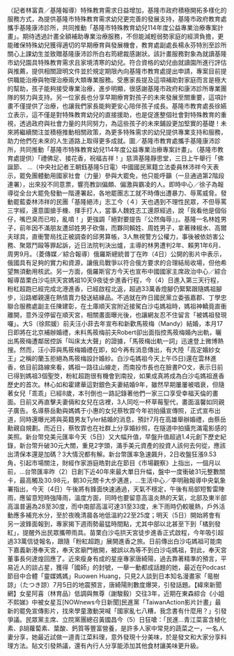 （記者林富貴／基隆報導）特殊教育需求日益增加，基隆市政府積極開拓多樣化的服務方式，為提供基隆市特殊教育需求幼兒更完善的發展支持，基隆市政府教育處攜手基隆康沛診所，共同推動「基隆市特殊教育幼兒114年度公益專業治療專案計畫」。期待透過計畫全額補助專業治療服務，不但能減輕弱勢家庭的經濟負擔，更能確保特殊幼兒獲得適切的早期療育與發展機會，教育處副處長楊永芬特別至診所關心上課幼生並致贈基隆康沛診所白右筠總裁感謝狀。該計畫服務對象為就讀基隆市幼兒園具特殊教育需求且家境清寒的幼兒。符合資格的幼兒由就讀園所進行評估與推薦，提供相關證明文件並於規定期限內向基隆市教育處提出申請，專案目前提供職能治療與物理治療兩大類專業服務。受惠家長提及這項補助對家庭而言是極大的幫助，孩子能夠接受專業治療，進步明顯，很感謝基隆市政府和康沛診所專業團隊的努力與支持。另一位家長也分享早期療育對孩子的未來發展至關重要，這項計畫不僅提供了治療，也讓我們家長能夠更安心陪伴孩子成長。基隆市教育處長徐嬿立表示，這不僅是對特殊教育幼兒的直接援助，也是促進整個社會對特殊教育的重視，透過政府與社會力量的共同努力，為這些孩子的未來鋪設更加堅實的基礎！未來將繼續關注並積極推動相關政策，為更多特殊需求的幼兒提供專業支持和服務，助力他們在未來的人生道路上取得更多成就。圖／基隆市教育處攜手基隆康沛診所，共同推動「基隆市特殊教育幼兒114年度公益專業治療專案計畫」。（基隆市教育處提供）「禮佛足、接花香，祝福吉祥！」慈濟基隆靜思堂，三日上午舉行「佛誕節、 ...（中央社記者王朝鈺基隆5日電）中國國民黨籍立法委員林沛祥今天表示，罷免團體動用國家社會（力量）參與大罷免，他只能呼籲（一旦通過第2階段連署），出來投不同意票，響亮教訓偏頗、偏激與霸凌的人。即時中心／徐子為報導從全台大罷免發動一階連署起，各地罷團志工就不時傳出遭暴力、辱罵威脅。發動罷藍委林沛祥的民團「基隆絕沛」志工今（４）天也遇到不理性民眾，不但辱罵三字經，還意圖搶手機、揮手打人，當事人魏姓志工還原經過，說「我看他是個俗仔，嘴巴臭而已啦，亂噴！」更強調「絕對要提告『公然侮辱』」。基隆一名林姓男子，前年因不滿朋友遭邱姓男子砍傷，而夥同賴姓、周姓男子，拿著辣椒水、高爾夫球具，直衝警局找正被調查的邱男算帳，3人無視警方公權力，事後被依妨害公務、聚眾鬥毆等罪起訴，近日法院判決出爐，主導的林男遭判2年、賴男1年6月、周男9月。（菱傳媒／綜合報導）俄羅斯總統普丁在昨（4日）公開的影片中表示，俄國具有足夠的實力和資源，讓俄烏戰爭以符合俄方要求的合理結局收場，但他希望無須動用核武。另一方面，俄羅斯官方今天也宣布中國國家主席政治中心／綜合報導苗栗白沙屯拱天宮媽祖10天9夜徒步進香行程，今（4）日進入第三天行程，粉紅超跑已經完成北港進香，已經啟程北返，超過33萬香燈腳仍緊緊跟隨媽祖腳步，沿路鄉親還在熱情賣力發送結緣品。不過就在昨日國民黨立委張嘉郡、丁學忠聯合服務處副主任陳建彰，在土庫順天宮附近接駕白沙屯媽祖時，媽祖神轎竟直衝離開，意外沒停留在順天宮，相關畫面曝光後，也讓網友忍不住留言「被媽祖發現囉」。大S（徐熙媛）前夫汪小菲去年宣布和新歡馬筱梅（Mandy）結婚，本月17日即將在北京補辦婚禮，未料馬筱梅前夫Robert卻出面指控馬筱梅婚內出軌，曬出馬筱梅遭鄰居控訴「叫床太大聲」的證據，「馬筱梅出軌一詞」迅速登上微博熱搜。然而，汪小菲與馬筱梅婚禮在即，如今再有消息傳出，有大陸「高定婚紗女王」之稱的蘭玉拒絕為馬筱梅設計婚紗。白沙屯媽祖今天上午(5日)還在雲林進香，依目前路線來看，媽祖一路往山線走，而南投市長也在臉書PO文，表示日前已得到媽祖3個聖筊，粉紅超跑很有機會到南投，如果成真將成為白沙屯媽祖進香歷史的首次。林心如和霍建華這對銀色夫妻結婚9年，雖然早期屢屢被唱衰，但隨著女兒「乖乖」已經8歲，本刊倒也一路記錄著他們一家三口享受幸福天倫的畫面。日前又再直擊夫妻倆和女兒在店裡，3人同吃一杯草莓聖代，畫面溫馨如同親子廣告。名導蔡岳勳與媽媽于小惠的女兒蔡牧霏今年初拍攝宣傳照，正式宣布出道，同時還曝光將與英籍男友Tyler結婚的消息，預計7月在高雄舉辦婚禮，由蔡岳勳親自規劃。而近日，蔡牧霏也在社群上分享婚紗照，在隧道中拍攝充滿電影感的美照。新台幣兌美元匯率今天（5日）又大幅升值，早盤升值超過1.4元創下歷史紀錄，新台幣升破30元大關，重見2字頭，滿手美元資產的投資人該何去何從，應該出清保本還是加碼？3大情況都有解。新台幣匯率急速飆升，2日收盤狂漲9.53角，引起市場關注，財經作家游庭皓對此在節目《市場觀察》上指出，一個月以前，...台幣匯率昨（2）日創下近40年來最大單日升幅，盤中一度衝破31元整數關卡，最高觸及30.98元，朝30元關卡大步邁進，...生活中心／李明融報導中央氣象署指出，今天（4日）午後將有鋒面快速通過，天氣不穩定，午後有局部短暫雷陣雨，應留意短時強降雨，溫度方面，同時也要留意高溫炎熱的天氣，北部及東半部高溫普遍為28至30度，而中南部高溫可達31至33度，未下雨時仍較暖熱，戶外活動應多補充水分，至於夜晚清晨各地低溫約22至25度；明天（5日）開始將會有另一波鋒面報到，專家揭下週雨勢最猛時間點，尤其中部以北甚至下到「橘到發紅」，提醒外出民眾攜帶雨具。苗栗白沙屯拱天宮徒步進香正式啟程，今年吸引超過33萬信徒報名，跟隨「粉紅超跑」展開進香之旅。日前傳出白沙屯媽祖可能南下嘉義新港奉天宮，奉天宮廟門敞開，被誤以為等不到白沙屯媽祖，對此，奉天宮董事長何達煌回應了。近來瘦身有成的星座專家唐綺陽，過去靠著精準的預言，平易近人的談占星，獲得「國師」的封號，一舉一動都成話題的她，最近在Podcast節目中合體「靈媒媽媽」Ruowen Huang，只見2人談到日本知名漫畫家「竜樹諒」（たつき諒）7月5日的地震預言，唐綺陽則數度爆哭，引發話題。【緯來新聞網】女星阿喜（林育品）低調與無尊（謝駿毅）交往3年，近期在東森綜合《小姐不熙娣》中被女星互[NOWnews今日新聞]民進黨「TaiwanAction影片計畫」最新的罷免宣傳影片，找來學童激動哭喊「國家亂七八糟，我念書有什麼用？」引發爭議。民眾黨主席、立院黨團總召黃國昌今（5）日狂嗆：「民進...青江菜富含植化素、β胡蘿蔔素、葉酸、鈣質等豐富營養，是許多人家中常見的蔬菜之一，一名人妻分享，她最近試做一道青江菜料理，意外發現十分美味，於是發文和大家分享料理方法。貼文引發熱議，還有內行人分享能添加其他食材讓美味更升級。